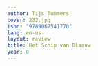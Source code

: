 ```yaml
---
author: Tijs Tummers
cover: 232.jpg
isbn: "9789067541770"
lang: en-us
layout: review
title: Het Schip van Blaauw
year: 0
---
```

